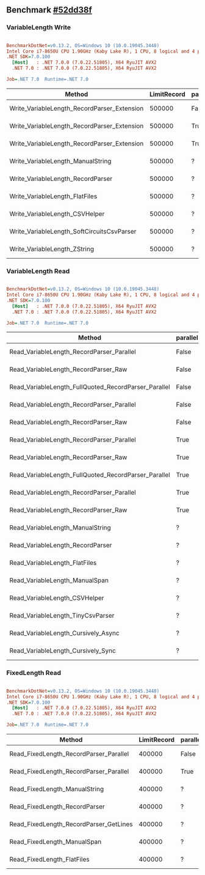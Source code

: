 ## Benchmark [#52dd38f](https://github.com/leandromoh/RecordParser/tree/52dd38fefc3df1e853f0bced0fee8ea320f4e13e)

### VariableLength Write

``` ini

BenchmarkDotNet=v0.13.2, OS=Windows 10 (10.0.19045.3448)
Intel Core i7-8650U CPU 1.90GHz (Kaby Lake R), 1 CPU, 8 logical and 4 physical cores
.NET SDK=7.0.100
  [Host]   : .NET 7.0.0 (7.0.22.51805), X64 RyuJIT AVX2
  .NET 7.0 : .NET 7.0.0 (7.0.22.51805), X64 RyuJIT AVX2

Job=.NET 7.0  Runtime=.NET 7.0  

```
|                                      Method | LimitRecord | parallel | ordered |       Mean |    Error |   StdDev |        Gen0 |      Gen1 |      Gen2 | Allocated |
|-------------------------------------------- |------------ |--------- |-------- |-----------:|---------:|---------:|------------:|----------:|----------:|----------:|
| Write_VariableLength_RecordParser_Extension |      500000 |    False |       ? |   498.3 ms |  9.88 ms | 23.68 ms |           - |         - |         - |   1.63 MB |
| Write_VariableLength_RecordParser_Extension |      500000 |     True |   False |   864.3 ms | 17.18 ms | 31.84 ms |           - |         - |         - |    1.7 MB |
| Write_VariableLength_RecordParser_Extension |      500000 |     True |    True |   892.6 ms | 16.88 ms | 38.45 ms |           - |         - |         - |    1.7 MB |
|           Write_VariableLength_ManualString |      500000 |        ? |       ? |   660.0 ms | 13.13 ms | 31.20 ms |  30000.0000 |         - |         - | 121.45 MB |
|           Write_VariableLength_RecordParser |      500000 |        ? |       ? |   622.5 ms | 12.32 ms | 29.99 ms |   1000.0000 |         - |         - |   5.17 MB |
|              Write_VariableLength_FlatFiles |      500000 |        ? |       ? | 1,138.8 ms | 19.50 ms | 23.95 ms | 155000.0000 |         - |         - | 618.96 MB |
|              Write_VariableLength_CSVHelper |      500000 |        ? |       ? |   946.5 ms | 18.72 ms | 27.45 ms |  73000.0000 | 7000.0000 | 7000.0000 | 523.16 MB |
|  Write_VariableLength_SoftCircuitsCsvParser |      500000 |        ? |       ? | 1,150.2 ms | 21.87 ms | 24.31 ms | 118000.0000 |         - |         - | 473.08 MB |
|                Write_VariableLength_ZString |      500000 |        ? |       ? |   568.4 ms | 14.39 ms | 41.05 ms |   1000.0000 |         - |         - |   5.15 MB |


### VariableLength Read

``` ini

BenchmarkDotNet=v0.13.2, OS=Windows 10 (10.0.19045.3448)
Intel Core i7-8650U CPU 1.90GHz (Kaby Lake R), 1 CPU, 8 logical and 4 physical cores
.NET SDK=7.0.100
  [Host]   : .NET 7.0.0 (7.0.22.51805), X64 RyuJIT AVX2
  .NET 7.0 : .NET 7.0.0 (7.0.22.51805), X64 RyuJIT AVX2

Job=.NET 7.0  Runtime=.NET 7.0  

```
|                                               Method | parallel | quoted |       Mean |     Error |    StdDev |     Median |        Gen0 |        Gen1 |      Gen2 |  Allocated |
|----------------------------------------------------- |--------- |------- |-----------:|----------:|----------:|-----------:|------------:|------------:|----------:|-----------:|
|            Read_VariableLength_RecordParser_Parallel |    False |  False |   630.6 ms |  12.46 ms |  13.33 ms |   629.6 ms |   8000.0000 |   5000.0000 | 2000.0000 |  123.66 MB |
|                 Read_VariableLength_RecordParser_Raw |    False |  False | 1,069.3 ms |  17.73 ms |  17.41 ms | 1,066.0 ms |  16000.0000 |   9000.0000 | 3000.0000 |   170.1 MB |
| Read_VariableLength_FullQuoted_RecordParser_Parallel |    False |   True |   880.2 ms |  16.98 ms |  18.87 ms |   874.6 ms |   8000.0000 |   5000.0000 | 2000.0000 |  123.66 MB |
|            Read_VariableLength_RecordParser_Parallel |    False |   True |   630.8 ms |  12.20 ms |  13.05 ms |   626.3 ms |   8000.0000 |   5000.0000 | 2000.0000 |  123.66 MB |
|                 Read_VariableLength_RecordParser_Raw |    False |   True | 1,097.8 ms |  19.93 ms |  49.27 ms | 1,081.0 ms |  16000.0000 |   9000.0000 | 3000.0000 |  170.09 MB |
|            Read_VariableLength_RecordParser_Parallel |     True |  False |   268.0 ms |  12.70 ms |  34.77 ms |   257.4 ms |  17500.0000 |  12500.0000 | 3000.0000 |  131.49 MB |
|                 Read_VariableLength_RecordParser_Raw |     True |  False |   779.9 ms |  62.07 ms | 175.07 ms |   692.3 ms |  24000.0000 |  14000.0000 | 4000.0000 |  292.69 MB |
| Read_VariableLength_FullQuoted_RecordParser_Parallel |     True |   True |   494.6 ms |  19.31 ms |  55.73 ms |   477.0 ms |  11000.0000 |   8000.0000 | 2000.0000 |   77.84 MB |
|            Read_VariableLength_RecordParser_Parallel |     True |   True |   275.8 ms |  16.36 ms |  46.67 ms |   259.0 ms |  18000.0000 |  14000.0000 | 3000.0000 |  139.46 MB |
|                 Read_VariableLength_RecordParser_Raw |     True |   True |   779.1 ms |  58.37 ms | 162.71 ms |   712.7 ms |  24000.0000 |  14000.0000 | 4000.0000 |  294.67 MB |
|                     Read_VariableLength_ManualString |        ? |      ? |   672.6 ms |  44.27 ms | 130.55 ms |   630.9 ms |  90000.0000 |           - |         - |  360.43 MB |
|                     Read_VariableLength_RecordParser |        ? |      ? |   536.3 ms |  30.41 ms |  87.25 ms |   494.9 ms |  12000.0000 |           - |         - |   49.38 MB |
|                        Read_VariableLength_FlatFiles |        ? |      ? | 2,526.6 ms | 215.40 ms | 631.75 ms | 2,461.8 ms | 207000.0000 |           - |         - |  825.79 MB |
|                       Read_VariableLength_ManualSpan |        ? |      ? |   478.5 ms |  34.55 ms | 100.77 ms |   418.9 ms |  12000.0000 |           - |         - |   49.32 MB |
|                        Read_VariableLength_CSVHelper |        ? |      ? | 2,254.4 ms | 202.15 ms | 592.87 ms | 1,950.0 ms |  36000.0000 |  15000.0000 | 4000.0000 |  275.33 MB |
|                    Read_VariableLength_TinyCsvParser |        ? |      ? |   839.7 ms |  68.89 ms | 196.55 ms |   752.9 ms | 282000.0000 | 120000.0000 | 2000.0000 | 1308.21 MB |
|                  Read_VariableLength_Cursively_Async |        ? |      ? |   464.7 ms |  25.70 ms |  73.75 ms |   433.6 ms |  12000.0000 |           - |         - |   49.46 MB |
|                   Read_VariableLength_Cursively_Sync |        ? |      ? |   387.8 ms |  34.30 ms | 100.60 ms |   328.4 ms |  12000.0000 |           - |         - |   49.53 MB |

### FixedLength Read

``` ini

BenchmarkDotNet=v0.13.2, OS=Windows 10 (10.0.19045.3448)
Intel Core i7-8650U CPU 1.90GHz (Kaby Lake R), 1 CPU, 8 logical and 4 physical cores
.NET SDK=7.0.100
  [Host]   : .NET 7.0.0 (7.0.22.51805), X64 RyuJIT AVX2
  .NET 7.0 : .NET 7.0.0 (7.0.22.51805), X64 RyuJIT AVX2

Job=.NET 7.0  Runtime=.NET 7.0  

```
|                                 Method | LimitRecord | parallel |       Mean |    Error |   StdDev |     Median |        Gen0 |      Gen1 |      Gen2 | Allocated |
|--------------------------------------- |------------ |--------- |-----------:|---------:|---------:|-----------:|------------:|----------:|----------:|----------:|
| Read_FixedLength_RecordParser_Parallel |      400000 |    False |   421.5 ms |  8.26 ms | 20.88 ms |   414.5 ms |   7000.0000 | 4000.0000 | 2000.0000 |  80.55 MB |
| Read_FixedLength_RecordParser_Parallel |      400000 |     True |   210.2 ms |  4.08 ms |  5.30 ms |   209.5 ms |  13666.6667 | 7666.6667 | 2333.3333 | 112.19 MB |
|          Read_FixedLength_ManualString |      400000 |        ? |   440.7 ms |  6.47 ms |  5.74 ms |   441.1 ms |  74000.0000 |         - |         - | 295.59 MB |
|          Read_FixedLength_RecordParser |      400000 |        ? |   295.8 ms |  5.75 ms |  6.39 ms |   296.8 ms |   9000.0000 |         - |         - |  39.51 MB |
| Read_FixedLength_RecordParser_GetLines |      400000 |        ? |   401.9 ms |  7.60 ms |  7.47 ms |   399.2 ms |   7000.0000 | 4000.0000 | 2000.0000 |  80.55 MB |
|            Read_FixedLength_ManualSpan |      400000 |        ? |   317.6 ms |  6.05 ms |  5.94 ms |   316.0 ms |   9000.0000 |         - |         - |  39.46 MB |
|             Read_FixedLength_FlatFiles |      400000 |        ? | 1,346.6 ms | 25.69 ms | 32.49 ms | 1,358.1 ms | 247000.0000 |         - |         - | 989.04 MB |

